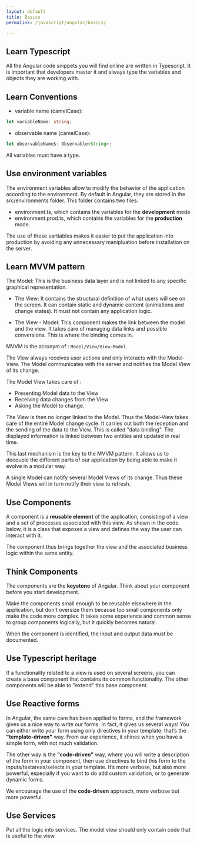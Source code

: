 ```yaml
---
layout: default
title: Basics
permalink: /javascript/angular/basics/

---
```


## Learn Typescript

All the Angular code snippets you will find online are written in Typescript. It is important that developers master it and always type the variables and objects they are working with.

## Learn Conventions

- variable name (camelCase):

```typescript
let variableName: string;
```

- observable name (camelCase):

```typescript
let observableName$: Observable<String>;
```

All variables must have a type.

## Use environment variables

The environment variables allow to modify the behavior of the application according to the environment. By default in Angular, they are stored in the src/environments folder. This folder contains two files:

- environment.ts, which contains the variables for the **development** mode
- environment.prod.ts, which contains the variables for the **production** mode.

The use of these vartiables makes it easier to put the application into production by avoiding any unnecessary manipluation before installation on the server.

## Learn MVVM pattern

The Model: This is the business data layer and is not linked to any specific graphical representation.

- The View: It contains the structural definition of what users will see on the screen. It can contain static and dynamic content (animations and change states). It must not contain any application logic.

- The View - Model: This component makes the link between the model and the view. It takes care of managing data links and possible conversions. This is where the binding comes in.

MVVM is the acronym of : `Model/View/View-Model`.

The View always receives user actions and only interacts with the Model-View. The Model communicates with the server and notifies the Model View of its change.

The Model View takes care of :

- Presenting Model data to the View
- Receiving data changes from the View
- Asking the Model to change.

The View is then no longer linked to the Model. Thus the Model-View takes care of the entire Model change cycle. It carries out both the reception and the sending of the data to the View. This is called "data binding". The displayed information is linked between two entities and updated in real time.

This last mechanism is the key to the MVVM pattern. It allows us to decouple the different parts of our application by being able to make it evolve in a modular way.

A single Model can notify several Model Views of its change. Thus these Model Views will in turn notify their view to refresh.

## Use Components

A component is a **reusable element** of the application, consisting of a view and a set of processes associated with this view. As shown in the code below, it is a class that exposes a view and defines the way the user can interact with it.

The component thus brings together the view and the associated business logic within the same entity.

## Think Components

The components are the **keystone** of Angular. Think about your component before you start development.

Make the components small enough to be reusable elsewhere in the application, but don't oversize them because too small components only make the code more complex. It takes some experience and common sense to group components logically, but it quickly becomes natural.

When the component is identified, the input and output data must be documented.

## Use Typescript heritage

If a functionality related to a view is used on several screens, you can create a base component that contains its common functionality. The other components will be able to "extend" this base component.

## Use Reactive forms

In Angular, the same care has been applied to forms, and the framework gives us a nice way to write our forms. In fact, it gives us several ways!
You can either write your form using only directives in your template: that’s the **"template-driven"** way. From our experience, it shines when you have a simple form, with not much validation.

The other way is the **"code-driven"** way, where you will write a description of the form in your component, then use directives to bind this form to the inputs/textareas/selects in your template. It’s more verbose, but also more powerful, especially if you want to do add custom validation, or to generate dynamic forms.

We encourage the use of the **code-driven** approach, more verbose but more powerful.


## Use Services

Put all the logic into services. The model view should only contain code that is useful to the view.